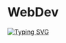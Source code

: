 #                                                     WebDev
<a href="https://git.io/typing-svg"><img src="https://readme-typing-svg.demolab.com?font=Unbounded&pause=1000&color=5009A8&background=D1C9FF00&width=437&lines=Web+Development;21B030145" alt="Typing SVG" /></a>
